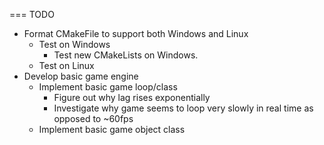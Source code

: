 === TODO
- Format CMakeFile to support both Windows and Linux
	- Test on Windows
		- Test new CMakeLists on Windows.
	* Test on Linux
- Develop basic game engine
	* Implement basic game loop/class
		* Figure out why lag rises exponentially
		* Investigate why game seems to loop very slowly in real time as opposed to ~60fps
	- Implement basic game object class
